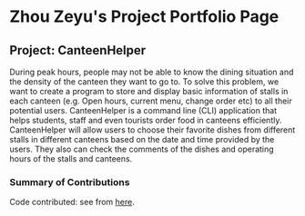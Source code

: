 # Zhou Zeyu's Project Portfolio Page
## Project: CanteenHelper
During peak hours, people may not be able to know the dining situation and the density of the canteen they want to go to. 
To solve this problem, we want to create a program to store and display basic information of stalls in each canteen (e.g. Open hours, current menu, change order etc) to all their potential users. 
CanteenHelper is a command line (CLI) application that helps students, staff and even tourists order food in canteens efficiently. 
CanteenHelper will allow users to choose their favorite dishes from different stalls in different canteens based on the date and time provided by the users.
They also can check the comments of the dishes and operating hours of the stalls and canteens.

### Summary of Contributions
Code contributed: see from [here](https://nus-cs2113-ay2021s1.github.io/tp-dashboard/#breakdown=true&search=xX-Conan-Xx&sort=groupTitle&sortWithin=title&since=2020-09-27&timeframe=commit&mergegroup=&groupSelect=groupByRepos&checkedFileTypes=docs~functional-code~test-code~other).

